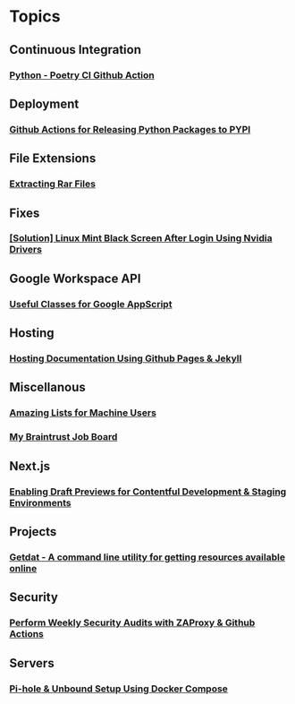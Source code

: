 # Topics

## Continuous Integration

### [Python - Poetry CI Github Action](poetry_ci.md)

## Deployment

### [Github Actions for Releasing Python Packages to PYPI](pypi_releases.md)

## File Extensions

### [Extracting Rar Files](rar_files.md)

## Fixes

### [[Solution] Linux Mint Black Screen After Login Using Nvidia Drivers](linux_mint_nvidia_black_screen.md)

## Google Workspace API

### [Useful Classes for Google AppScript](gs_classes.md)

## Hosting

### [Hosting Documentation Using Github Pages & Jekyll](jekyll_github_pages.md)

## Miscellanous

### [Amazing Lists for Machine Users](amazing_lists.md)
### [My Braintrust Job Board](jobs.md)

## Next.js

### [Enabling Draft Previews for Contentful Development & Staging Environments](contentful_draft_mode.md) 

## Projects

### [Getdat - A command line utility for getting resources available online](https://getdat.chrisdixononcode.dev)

## Security

### [Perform Weekly Security Audits with ZAProxy & Github Actions](zap-full-scan.md)

## Servers

### [Pi-hole & Unbound Setup Using Docker Compose](pihole.md)